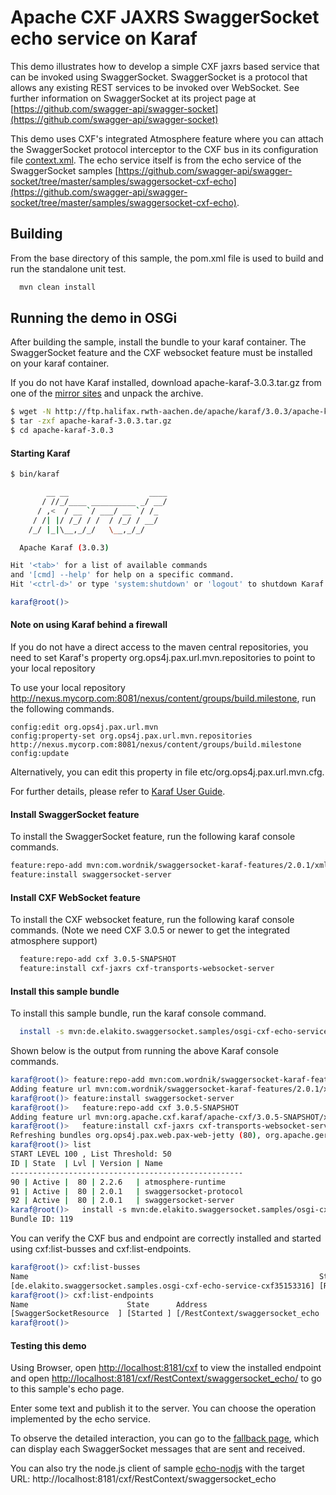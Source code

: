 Apache CXF JAXRS SwaggerSocket echo service on Karaf
=================================================

This demo illustrates how to develop a simple CXF jaxrs based
service that can be invoked using SwaggerSocket. SwaggerSocket is
a protocol that allows any existing REST services to be invoked
over WebSocket. See further information on SwaggerSocket at its
project page at
[https://github.com/swagger-api/swagger-socket](https://github.com/swagger-api/swagger-socket)

This demo uses CXF's integrated Atmosphere feature where you can attach
the SwaggerSocket protocol interceptor to the CXF bus in its configuration file [context.xml](osgi_cxf_echo_service/src/main/resources/OSGI-INF/blueprint/context.xml). The echo service itself is from the echo service of the SwaggerSocket samples [https://github.com/swagger-api/swagger-socket/tree/master/samples/swaggersocket-cxf-echo](https://github.com/swagger-api/swagger-socket/tree/master/samples/swaggersocket-cxf-echo).


Building
--------
From the base directory of this sample, the pom.xml file
is used to build and run the standalone unit test.

```bash
  mvn clean install
```

Running the demo in OSGi
------------------------
After building the sample, install the bundle to your karaf
container. The SwaggerSocket feature and the CXF websocket feature must be installed on your
karaf container.

If you do not have Karaf installed, download apache-karaf-3.0.3.tar.gz from one of the [mirror sites](http://www.apache.org/dyn/closer.cgi/karaf/3.0.3/apache-karaf-3.0.3.tar.gz) and unpack the archive.

```bash
$ wget -N http://ftp.halifax.rwth-aachen.de/apache/karaf/3.0.3/apache-karaf-3.0.3.tar.gz
$ tar -zxf apache-karaf-3.0.3.tar.gz
$ cd apache-karaf-3.0.3
```

#### Starting Karaf

```bash
$ bin/karaf

        __ __                  ____      
       / //_/____ __________ _/ __/      
      / ,<  / __ `/ ___/ __ `/ /_        
     / /| |/ /_/ / /  / /_/ / __/        
    /_/ |_|\__,_/_/   \__,_/_/         

  Apache Karaf (3.0.3)

Hit '<tab>' for a list of available commands
and '[cmd] --help' for help on a specific command.
Hit '<ctrl-d>' or type 'system:shutdown' or 'logout' to shutdown Karaf.

karaf@root()>
```
#### Note on using Karaf behind a firewall

If you do not have a direct access to the maven central repositories, you need to set Karaf's property
org.ops4j.pax.url.mvn.repositories to point to your local repository

To use your local repository http://nexus.mycorp.com:8081/nexus/content/groups/build.milestone, run the following commands.

```
config:edit org.ops4j.pax.url.mvn
config:property-set org.ops4j.pax.url.mvn.repositories http://nexus.mycorp.com:8081/nexus/content/groups/build.milestone
config:update
```

Alternatively, you can edit this property in file etc/org.ops4j.pax.url.mvn.cfg.

For further details, please refer to [Karaf User Guide](http://karaf.apache.org/manual/latest/users-guide/index.html).

#### Install SwaggerSocket feature

To install the SwaggerSocket feature, run the following karaf console commands.

```bash
feature:repo-add mvn:com.wordnik/swaggersocket-karaf-features/2.0.1/xml/features
feature:install swaggersocket-server
```

#### Install CXF WebSocket feature

To install the CXF websocket feature, run the following karaf console
commands. (Note we need CXF 3.0.5 or newer to get the integrated atmosphere support)

```bash
  feature:repo-add cxf 3.0.5-SNAPSHOT
  feature:install cxf-jaxrs cxf-transports-websocket-server
```

#### Install this sample bundle

To install this sample bundle, run the karaf console command.

```bash
  install -s mvn:de.elakito.swaggersocket.samples/osgi-cxf-echo-service
```

Shown below is the output from running the above Karaf console commands.

```bash
karaf@root()> feature:repo-add mvn:com.wordnik/swaggersocket-karaf-features/2.0.1/xml/features
Adding feature url mvn:com.wordnik/swaggersocket-karaf-features/2.0.1/xml/features
karaf@root()> feature:install swaggersocket-server
karaf@root()>   feature:repo-add cxf 3.0.5-SNAPSHOT
Adding feature url mvn:org.apache.cxf.karaf/apache-cxf/3.0.5-SNAPSHOT/xml/features
karaf@root()>   feature:install cxf-jaxrs cxf-transports-websocket-server
Refreshing bundles org.ops4j.pax.web.pax-web-jetty (80), org.apache.geronimo.specs.geronimo-jaspic_1.0_spec (69), org.ops4j.pax.web.pax-web-runtime (79)
karaf@root()> list
START LEVEL 100 , List Threshold: 50
ID | State  | Lvl | Version | Name                  
----------------------------------------------------
90 | Active |  80 | 2.2.6   | atmosphere-runtime    
91 | Active |  80 | 2.0.1   | swaggersocket-protocol
92 | Active |  80 | 2.0.1   | swaggersocket-server  
karaf@root()>   install -s mvn:de.elakito.swaggersocket.samples/osgi-cxf-echo-service
Bundle ID: 119
```

You can verify the CXF bus and endpoint are correctly installed and started using cxf:list-busses and cxf:list-endpoints.

```bash
karaf@root()> cxf:list-busses
Name                                                                 State               
[de.elakito.swaggersocket.samples.osgi-cxf-echo-service-cxf35153316] [RUNNING           ]
karaf@root()> cxf:list-endpoints
Name                      State      Address                                                      BusID                                   
[SwaggerSocketResource  ] [Started ] [/RestContext/swaggersocket_echo                           ] [de.elakito.swaggersocket.samples.osgi-cxf-echo-service-cxf35153316]
karaf@root()> 
```

#### Testing this demo

Using Browser, open [http://localhost:8181/cxf](http://localhost:8181/cxf) to view the installed endpoint and open [http://localhost:8181/cxf/RestContext/swaggersocket_echo/](http://localhost:8181/cxf/RestContext/swaggersocket_echo/) to go to this sample's echo page.

Enter some text and publish it to the server. You can choose the operation implemented by the echo service.

To observe the detailed interaction, you can go to the [fallback page](http://localhost:8181/cxf/RestContext/swaggersocket_echo/fallback), which can display each SwaggerSocket messages that are sent and received.

You can also try the node.js client of sample [echo-nodjs](../echo-nodejs/README.md) with the target URL: http://localhost:8181/cxf/RestContext/swaggersocket_echo
